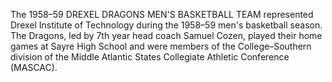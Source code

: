 The 1958–59 DREXEL DRAGONS MEN'S BASKETBALL TEAM represented Drexel Institute of Technology during the 1958–59 men's basketball season. The Dragons, led by 7th year head coach Samuel Cozen, played their home games at Sayre High School and were members of the College–Southern division of the Middle Atlantic States Collegiate Athletic Conference (MASCAC).
